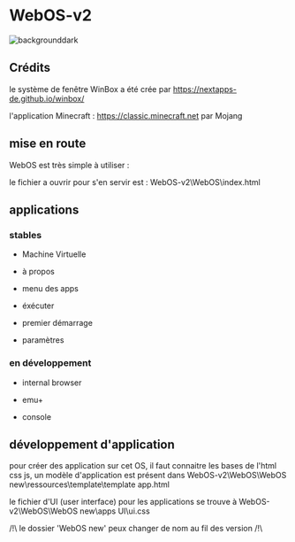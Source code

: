 # WebOS-v2
![backgrounddark](https://user-images.githubusercontent.com/77587065/132129110-c2fcba7f-fe49-474d-badd-dfab765453c9.png)
## Crédits
le système de fenêtre WinBox a été crée par https://nextapps-de.github.io/winbox/

l'application Minecraft : https://classic.minecraft.net par Mojang
## mise en route
WebOS est très simple à utiliser :

le fichier a ouvrir pour s'en servir est : WebOS-v2\WebOS\index.html
## applications
### stables
- Machine Virtuelle

- à propos

- menu des apps

- éxécuter

- premier démarrage

- paramètres

### en développement
- internal browser

- emu+

- console

## développement d'application

pour créer des application sur cet OS, il faut connaitre les bases de l'html css js, un modèle d'application est présent dans WebOS-v2\WebOS\WebOS new\ressources\template\template app.html

le fichier d'UI (user interface) pour les applications se trouve à WebOS-v2\WebOS\WebOS new\apps UI\ui.css

/!\ le dossier 'WebOS new' peux changer de nom au fil des version /!\
